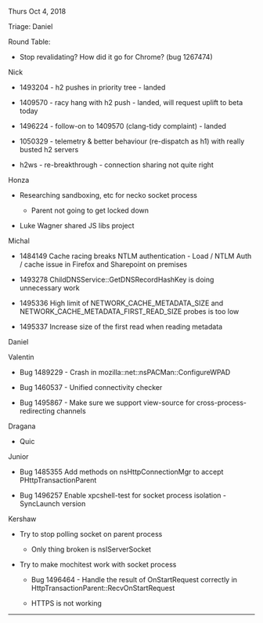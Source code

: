

Thurs Oct 4, 2018

Triage: Daniel

Round Table:

* Stop revalidating?  How did it go for Chrome?  (bug 1267474)

Nick

* 1493204 - h2 pushes in priority tree - landed

* 1409570 - racy hang with h2 push - landed, will request uplift to beta today

* 1496224 - follow-on to 1409570 (clang-tidy complaint) - landed

* 1050329 - telemetry & better behaviour (re-dispatch as h1) with really busted h2 servers

* h2ws - re-breakthrough - connection sharing not quite right

Honza

* Researching sandboxing, etc for necko socket process

    * Parent not going to get locked down

* Luke Wagner shared JS libs project

Michal

* 1484149 Cache racing breaks NTLM authentication - Load / NTLM Auth / cache issue in Firefox and Sharepoint on premises

* 1493278 ChildDNSService::GetDNSRecordHashKey is doing unnecessary work

* 1495336 High limit of NETWORK_CACHE_METADATA_SIZE and NETWORK_CACHE_METADATA_FIRST_READ_SIZE probes is too low

* 1495337 Increase size of the first read when reading metadata

Daniel

Valentin

* Bug 1489229 - Crash in mozilla::net::nsPACMan::ConfigureWPAD

* Bug 1460537 - Unified connectivity checker

* Bug 1495867 - Make sure we support view-source for cross-process-redirecting channels 

Dragana

* Quic

Junior

*  Bug 1485355 Add methods on nsHttpConnectionMgr to accept PHttpTransactionParent

*  Bug 1496257 Enable xpcshell-test for socket process isolation - SyncLaunch version

Kershaw

* Try to stop polling socket on parent process

    * Only thing broken is nsIServerSocket

* Try to make mochitest work with socket process

    * Bug 1496464 - Handle the result of OnStartRequest correctly in HttpTransactionParent::RecvOnStartRequest

    * HTTPS is not working

* * *
